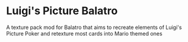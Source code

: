 # Luigi's Picture Balatro
A texture pack mod for Balatro that aims to recreate elements of Luigi's Picture Poker and retexture most cards into Mario themed ones
